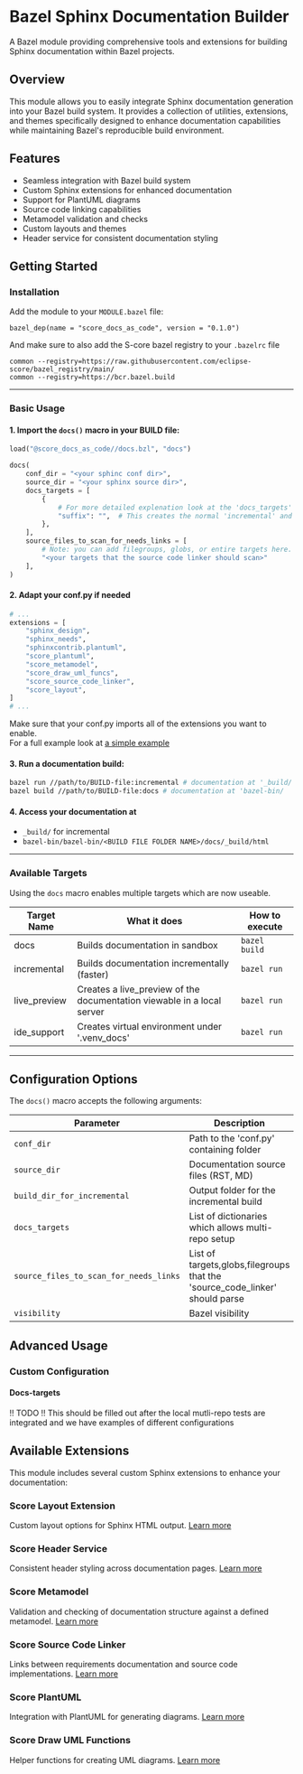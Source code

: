# Bazel Sphinx Documentation Builder

A Bazel module providing comprehensive tools and extensions for building Sphinx documentation within Bazel projects.

## Overview

This module allows you to easily integrate Sphinx documentation generation into your Bazel build system. It provides a collection of utilities, extensions, and themes specifically designed to enhance documentation capabilities while maintaining Bazel's reproducible build environment.

## Features

- Seamless integration with Bazel build system
- Custom Sphinx extensions for enhanced documentation
- Support for PlantUML diagrams
- Source code linking capabilities
- Metamodel validation and checks
- Custom layouts and themes
- Header service for consistent documentation styling

## Getting Started

### Installation

Add the module to your `MODULE.bazel` file:

```starlark
bazel_dep(name = "score_docs_as_code", version = "0.1.0")
```

And make sure to also add the S-core bazel registry to your `.bazelrc` file

```starlark
common --registry=https://raw.githubusercontent.com/eclipse-score/bazel_registry/main/
common --registry=https://bcr.bazel.build
```

______________________________________________________________________

### Basic Usage

#### 1. Import the `docs()` macro in your BUILD file:

```python
load("@score_docs_as_code//docs.bzl", "docs")

docs(
    conf_dir = "<your sphinc conf dir>",
    source_dir = "<your sphinx source dir>",
    docs_targets = [
        {
            # For more detailed explenation look at the 'docs_targets' section
            "suffix": "",  # This creates the normal 'incremental' and 'docs' target
        },
    ],
    source_files_to_scan_for_needs_links = [
        # Note: you can add filegroups, globs, or entire targets here.
        "<your targets that the source code linker should scan>"
    ],
)
```

#### 2. Adapt your conf.py if needed

```python
# ...
extensions = [
    "sphinx_design",
    "sphinx_needs",
    "sphinxcontrib.plantuml",
    "score_plantuml",
    "score_metamodel",
    "score_draw_uml_funcs",
    "score_source_code_linker",
    "score_layout",
]
# ...
```

Make sure that your conf.py imports all of the extensions you want to enable.\
For a full example look at [a simple example](examples/simple)

#### 3. Run a documentation build:

```bash
bazel run //path/to/BUILD-file:incremental # documentation at '_build/'
bazel build //path/to/BUILD-file:docs # documentation at 'bazel-bin/
```

#### 4. Access your documentation at

- `_build/` for incremental
- `bazel-bin/bazel-bin/<BUILD FILE FOLDER NAME>/docs/_build/html`

______________________________________________________________________

### Available Targets

Using the `docs` macro enables multiple targets which are now useable.

| Target Name | What it does | How to execute |
|---------------|-----------------------------------------------------------|-----------------|
| docs | Builds documentation in sandbox | `bazel build` |
| incremental | Builds documentation incrementally (faster) | `bazel run` |
| live_preview | Creates a live_preview of the documentation viewable in a local server | `bazel run` |
| ide_support | Creates virtual environment under '.venv_docs' | `bazel run` |

______________________________________________________________________

## Configuration Options

The `docs()` macro accepts the following arguments:

| Parameter | Description | Required | Default |
|-----------|-------------|----------|---------|
| `conf_dir` | Path to the 'conf.py' containing folder | No | 'docs' |
| `source_dir` | Documentation source files (RST, MD) | No | 'docs' |
| `build_dir_for_incremental` | Output folder for the incremental build | No | '\_build' |
| `docs_targets` | List of dictionaries which allows multi-repo setup | Yes | - |
| `source_files_to_scan_for_needs_links` | List of targets,globs,filegroups that the 'source_code_linker' should parse | No | `[]` |
| `visibility` | Bazel visibility | No | `None` |

## Advanced Usage

### Custom Configuration

#### Docs-targets

!! TODO !!
This should be filled out after the local mutli-repo tests are integrated and we have examples of different configurations

## Available Extensions

This module includes several custom Sphinx extensions to enhance your documentation:

### Score Layout Extension

Custom layout options for Sphinx HTML output.
[Learn more](src/extensions/score_layout/README.md)

### Score Header Service

Consistent header styling across documentation pages.
[Learn more](src/extensions/score_header_service/README.md)

### Score Metamodel

Validation and checking of documentation structure against a defined metamodel.
[Learn more](src/extensions/score_metamodel/README.md)

### Score Source Code Linker

Links between requirements documentation and source code implementations.
[Learn more](src/extensions/score_source_code_linker/README.md)

### Score PlantUML

Integration with PlantUML for generating diagrams.
[Learn more](src/extensions/README.md)

### Score Draw UML Functions

Helper functions for creating UML diagrams.
[Learn more](src/extensions/score_draw_uml_funcs/README.md)
